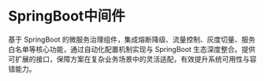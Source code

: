 # SpringBoot中间件

基于 SpringBoot 的微服务治理组件，集成熔断降级、流量控制、灰度切量、服务白名单等核心功能，通过自动化配置机制实现与 SpringBoot 生态深度整合。提供可扩展的接口，保障方案在复杂业务场景中的灵活适配，有效提升系统可用性与容错能力。